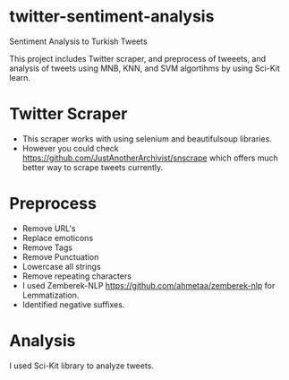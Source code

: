 # twitter-sentiment-analysis
Sentiment Analysis to Turkish Tweets

This project includes Twitter scraper, and preprocess of tweeets, and analysis of tweets using MNB, KNN, and SVM algortihms by using Sci-Kit learn.

# Twitter Scraper
* This scraper works with using selenium and beautifulsoup libraries.
* However you could check https://github.com/JustAnotherArchivist/snscrape which offers much better way to scrape tweets currently.

# Preprocess
* Remove URL's
* Replace emoticons
* Remove Tags
* Remove Punctuation
* Lowercase all strings
* Remove repeating characters
* I used Zemberek-NLP https://github.com/ahmetaa/zemberek-nlp for Lemmatization. 
* Identified negative suffixes.

# Analysis 
I used Sci-Kit library to analyze tweets.
